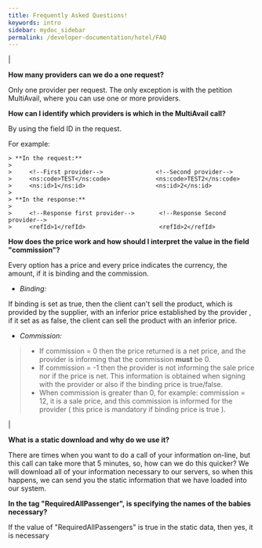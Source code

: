 ```yaml
---
title: Frequently Asked Questions!
keywords: intro
sidebar: mydoc_sidebar
permalink: /developer-documentation/hotel/FAQ
---
```


| 

**How many providers can we do a one request?**

Only one provider per request. The only exception is with the
petition MultiAvail, where you can use one or more providers.

**How can I identify which providers is which in the MultiAvail call?**

By using the field ID in the request.  

For example:
   
    > **In the request:**
    >
    >     <!--First provider-->               <!--Second provider-->
    >     <ns:code>TEST</ns:code>             <ns:code>TEST2</ns:code>
    >     <ns:id>1</ns:id>                    <ns:id>2</ns:id>
    >
    > **In the response:**
    >
    >     <!--Response first provider-->       <!--Response Second provider-->
    >     <refId>1</refId>                     <refId>2</refId>

**How does the price work and how should I interpret the value in the field "commission"?**

Every option has a price and every price indicates the currency, the
amount, if it is binding and the commission.

-   *Binding:*

If binding is set as true, then the client can't sell the product, which
is provided by the supplier, with an inferior price established by the
provider , if it set as as false, the client can sell the product with
an inferior price.

-   *Commission:*

   > -   If commission = 0 then the price returned is a net price, and
   >     the provider is informing that the commission **must** be 0.
   > -   If commission = -1 then the provider is not informing the sale
   >     price nor if the price is net. This information is obtained
   >     when signing with the provider or also if the binding price is
   >     true/false.
   > -   When commission is greater than 0, for example: commission =
   >     12, it is a sale price, and this commission is informed for
   >     the provider ( this price is mandatory if binding price is
   >     true ).

|

**What is a static download and why do we use it?**

There are times when you want to do a call of your information
on-line, but this call can take more that 5 minutes, so, how can
we do this quicker? We will download all of your information
necessary to our servers, so when this happens, we can send you
the static information that we have loaded into our system.

**In the tag "RequiredAllPassenger", is specifying the names of the babies necessary?**

If the value of "RequiredAllPassengers" is true in the static
data, then yes, it is necessary
